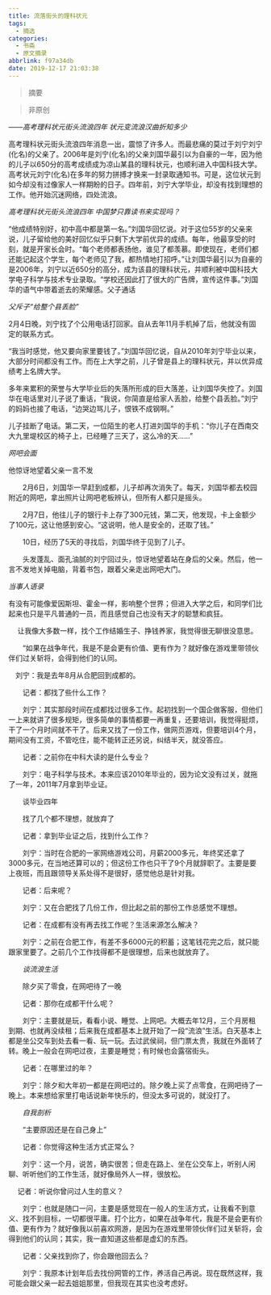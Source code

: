 ```yaml
---
title: 流落街头的理科状元
tags:
  - 摘选
categories:
  - 书斋
  - 原文摘录
abbrlink: f97a34db
date: 2019-12-17 21:03:38
---
```


>摘要
<!--more-->


> 非原创

*——高考理科状元街头流浪四年 状元变流浪汉曲折知多少*
 
   高考理科状元街头流浪四年消息一出，震惊了许多人。而最悲痛的莫过于刘宁刘宁(化名)的父亲了。2006年是刘宁(化名)的父亲刘国华最引以为自豪的一年，因为他的儿子以650分的高考成绩成为凉山某县的理科状元，也顺利进入中国科技大学。高考状元刘宁(化名)在多年的努力拼搏才换来一封录取通知书。可是，这位状元到如今却没有过像家人一样期盼的日子。四年前，刘宁大学毕业，却没有找到理想的工作。他开始沉迷网络，四处流浪。

*高考理科状元街头流浪四年 中国梦只靠读书来实现吗？*

“他成绩特别好，初中高中都是第一名。”刘国华回忆说。对于这位55岁的父亲来说，儿子留给他的美好回忆似乎只剩下大学前优异的成绩。每年，他最享受的时刻，就是开家长会时。“每个老师都表扬他，谁见了都羡慕。即使现在，老师们都还能记起这个学生，每个老师见了我，都热情地打招呼。”让刘国华最引以为自豪的是2006年，刘宁以近650分的高分，成为该县的理科状元，并顺利被中国科技大学电子科学与技术专业录取。“学校还因此打了很大的广告牌，宣传这件事。”刘国华的语气中带着逝去的荣耀感。父子通话


  *父斥子“给整个县丢脸”*

  2月4日晚，刘宁找了个公用电话打回家。自从去年11月手机掉了后，他就没有固定的联系方式。

  “我当时感觉，他又要向家里要钱了。”刘国华回忆说，自从2010年刘宁毕业以来，大部分时间都没有工作。而在上大学之前，儿子曾是县上的理科状元，并以优异成绩考上名牌大学。

多年来累积的荣誉与大学毕业后的失落所形成的巨大落差，让刘国华失控了。刘国华在电话里对儿子说了重话，“我说，你简直是给家人丢脸，给整个县丢脸。”刘宁的妈妈也接了电话，“边哭边骂儿子，恨铁不成钢啊。”

  儿子挂断了电话。第二天，一位陌生的老人打进刘国华的手机：“你儿子在西南交大九里堤校区的椅子上，已经睡了三天了，这么冷的天……”
 
*网吧会面*
 
   他惊讶地望着父亲一言不发

　　2月6日，刘国华一早赶到成都，儿子却再次消失了。每天，刘国华都去校园附近的网吧，拿出照片让网吧老板辨认，但所有人都只是摇头。

　　2月7日，他往儿子的银行卡上存了300元钱，第二天，他发现，卡上金额少了100元，这让他感到安心。“这说明，他人是安全的，还取了钱。”

　　10日，经历了5天的寻找后，刘国华终于见到了儿子。

　　头发蓬乱、面孔油腻的刘宁回过头，惊讶地望着站在身后的父亲。然后，他一言不发地关掉电脑，背着书包，跟着父亲走出网吧大门。

*当事人语录*
 
有没有可能像爱因斯坦、霍金一样，影响整个世界；但进入大学之后，和同学们比起来也只是平凡普通的一员，而且感觉自己也没有天才的聪慧和疯狂。

　 让我像大多数一样，找个工作结婚生子、挣钱养家，我觉得很无聊很没意思。

　　“如果在战争年代，我是不是会更有价值、更有作为？就好像在游戏里带领伙伴们过关斩将，会得到他们的认同。

　刘宁：我是去年8月从合肥回到成都的。

　　记者：都找了些什么工作？

　　刘宁：其实那段时间在成都找过很多工作。起初找到一个国企做客服，但他们一上来就讲了很多规矩，很多简单的事情都要一再重复，还要培训，我觉得挺烦，干了一个月时间就不干了。后来又找了一份工作，做网页游戏，但要培训4个月，期间没有工资，不管吃住，能不能转正还另说，纠结半天，就没答应。

　　记者：之前你在中科大读的是什么专业？

　　刘宁：电子科学与技术。本来应该2010年毕业的，因为论文没有过关，就拖了一年，2011年7月拿到毕业证。

　　谈毕业四年

　　找了几个都不理想，就放弃了

　　记者：拿到毕业证之后，找到什么工作？

　　刘宁：当时在合肥的一家网络游戏公司，月薪2000多元，年终奖还拿了3000多元，在当地还算可以的；但这份工作也只干了9个月就辞职了。主要是要上夜班，而且跟领导关系处得不是很好，感觉他总是针对我。

　　记者：后来呢？

　　刘宁：又在合肥找了几份工作，但比起之前的那份工作总感觉不理想。

　　记者：在成都有没有再去找工作呢？生活来源怎么解决？

　　刘宁：之前在合肥工作，有差不多6000元的积蓄；这笔钱花完之后，就只能跟家里要了。之前几个工作找得都不是很理想，后来也就放弃了。

　　*谈流浪生活*

　　除夕买了零食，在网吧待了一晚

　　记者：那你在成都干什么呢？

　　刘宁：主要就是玩，看看小说、睡觉、上网吧。大概去年12月，三个月房租到期、也就再没续租；后来我在成都基本上就开始了一段“流浪”生活。白天基本上都是坐公交车到处去看一看、玩一玩。去过武侯祠，但门票太贵，我就在外面转了转。晚上一般会在网吧过夜，主要是睡觉；有时候也会露宿街头。

　　记者：在哪里过的年？

　　刘宁：除夕和大年初一都是在网吧过的。除夕晚上买了点零食，在网吧待了一晚上。本来想给家里打电话说新年快乐的，但没太多可说的，就没打了。

　　*自我剖析*

　　“主要原因还是在自己身上”

　　记者：你觉得这种生活方式正常么？

　　刘宁：这一个月，说苦，确实很苦；但走在路上、坐在公交车上，听别人闲聊、听听他们的工作生活，就好像局外人一样，很放松。

　  记者：听说你曾问过人生的意义？

　　刘宁：也就是随口一问，主要是感觉现在一般人的生活方式，让我看不到意义、找不到目标，一切都很平庸。打个比方，如果在战争年代，我是不是会更有价值、更有作为？就好像我以前喜欢网游，是因为在游戏里带领伙伴们过关斩将，会得到他们的认同；其实，我一直知道这些都是虚幻的东西。

　　记者：父亲找到你了，你会跟他回去么？

　　刘宁：我原本计划年后去找份网管的工作，养活自己再说。现在既然这样，我可能会跟父亲一起去姐姐那里，但我现在其实也没考虑好。